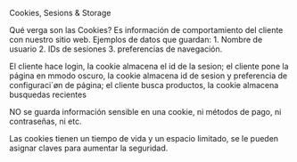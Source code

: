 Cookies, Sesions & Storage

Qué verga son las Cookies? Es información de comportamiento del cliente con nuestro sitio web. Ejemplos de datos que guardan: 1. Nombre de usuario 2. IDs de sesiones 3. preferencias de navegación.

El cliente hace login, la cookie almacena el id de la sesion; el cliente pone la página en mmodo oscuro, la cookie almacena id de sesion y preferencia de configuraci´øn de página; el cliente busca productos, la cookie almacena busquedas recientes

NO se guarda información sensible en una cookie, ni métodos de pago, ni contraseñas, ni etc.

Las cookies tienen un tiempo de vida y un espacio limitado, se le pueden asignar claves para aumentar la seguridad.